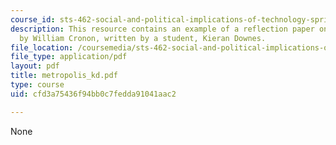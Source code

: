 ```yaml
---
course_id: sts-462-social-and-political-implications-of-technology-spring-2006
description: This resource contains an example of a reflection paper on Nature's Metropolis
  by William Cronon, written by a student, Kieran Downes.
file_location: /coursemedia/sts-462-social-and-political-implications-of-technology-spring-2006/cfd3a75436f94bb0c7fedda91041aac2_metropolis_kd.pdf
file_type: application/pdf
layout: pdf
title: metropolis_kd.pdf
type: course
uid: cfd3a75436f94bb0c7fedda91041aac2

---
```

None